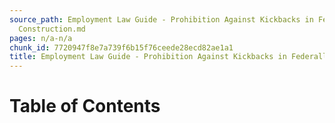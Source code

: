```yaml
---
source_path: Employment Law Guide - Prohibition Against Kickbacks in Federally Funded
  Construction.md
pages: n/a-n/a
chunk_id: 7720947f8e7a739f6b15f76ceede28ecd82ae1a1
title: Employment Law Guide - Prohibition Against Kickbacks in Federally Funded Construction
---
```

# Table of Contents
